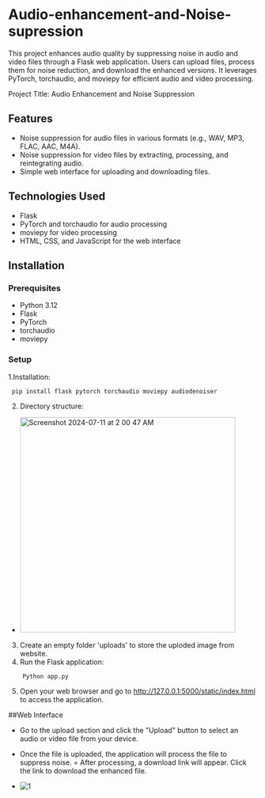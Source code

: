 # Audio-enhancement-and-Noise-supression
This project enhances audio quality by suppressing noise in audio and video files through a Flask web application. Users can upload files, process them for noise reduction, and download the enhanced versions. It leverages PyTorch, torchaudio, and moviepy for efficient audio and video processing.

Project Title: Audio Enhancement and Noise Suppression

## Features
- Noise suppression for audio files in various formats (e.g., WAV, MP3, FLAC, AAC, M4A).
- Noise suppression for video files by extracting, processing, and reintegrating audio.
- Simple web interface for uploading and downloading files.

## Technologies Used
- Flask
- PyTorch and torchaudio for audio processing
- moviepy for video processing
- HTML, CSS, and JavaScript for the web interface

## Installation

### Prerequisites
- Python 3.12
- Flask
- PyTorch
- torchaudio
- moviepy

### Setup
1.Installation:
   ```
    pip install flask pytorch torchaudio moviepy audiodenoiser
  ```
2. Directory structure:
 - <img width="435" alt="Screenshot 2024-07-11 at 2 00 47 AM" src="https://github.com/prasanna-ravi12/Audio-enhancement-and-Noise-supression/assets/175058249/f426396d-b786-4fb5-82e0-a8844d26ebeb">

3. Create an empty folder 'uploads' to store the uploded image from website.
4. Run the Flask application:

```
    Python app.py
  ```
5. Open your web browser and go to http://127.0.0.1:5000/static/index.html to access the application.


##Web Interface
 - Go to the upload section and click the "Upload" button to select an audio or video file from your device.
 - Once the file is uploaded, the application will process the file to suppress noise.
 = After processing, a download link will appear. Click the link to download the enhanced file.

  - ![1](https://github.com/prasanna-ravi12/Audio-enhancement-and-Noise-supression/assets/175058249/e9711115-f619-4d3a-b82c-76ea986baea1)

